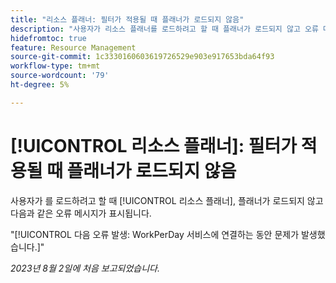 ```yaml
---
title: "리소스 플래너: 필터가 적용될 때 플래너가 로드되지 않음"
description: "사용자가 리소스 플래너를 로드하려고 할 때 플래너가 로드되지 않고 오류 메시지가 표시됩니다."
hidefromtoc: true
feature: Resource Management
source-git-commit: 1c3330160603619726529e903e917653bda64f93
workflow-type: tm+mt
source-wordcount: '79'
ht-degree: 5%

---
```



# [!UICONTROL 리소스 플래너]: 필터가 적용될 때 플래너가 로드되지 않음

사용자가 를 로드하려고 할 때 [!UICONTROL 리소스 플래너], 플래너가 로드되지 않고 다음과 같은 오류 메시지가 표시됩니다.

&quot;[!UICONTROL 다음 오류 발생: WorkPerDay 서비스에 연결하는 동안 문제가 발생했습니다.]&quot;

_2023년 8월 2일에 처음 보고되었습니다._

